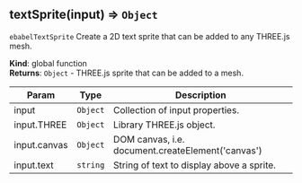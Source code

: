 <a name="textSprite"></a>

## textSprite(input) ⇒ <code>Object</code>
`ebabelTextSprite`Create a 2D text sprite that can be added to any THREE.js mesh.

**Kind**: global function  
**Returns**: <code>Object</code> - THREE.js sprite that can be added to a mesh.  

| Param | Type | Description |
| --- | --- | --- |
| input | <code>Object</code> | Collection of input properties. |
| input.THREE | <code>Object</code> | Library THREE.js object. |
| input.canvas | <code>Object</code> | DOM canvas, i.e. document.createElement('canvas') |
| input.text | <code>string</code> | String of text to display above a sprite. |

